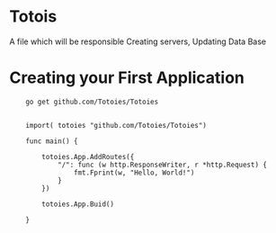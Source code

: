 # Totois
A file which will be responsible Creating servers, Updating Data Base

# Creating your First Application

        go get github.com/Totoies/Totoies
        

        import( totoies "github.com/Totoies/Totoies")

        func main() {

	        totoies.App.AddRoutes({
                "/": func (w http.ResponseWriter, r *http.Request) {
                    fmt.Fprint(w, "Hello, World!")
                }
            })

            totoies.App.Buid()

        }